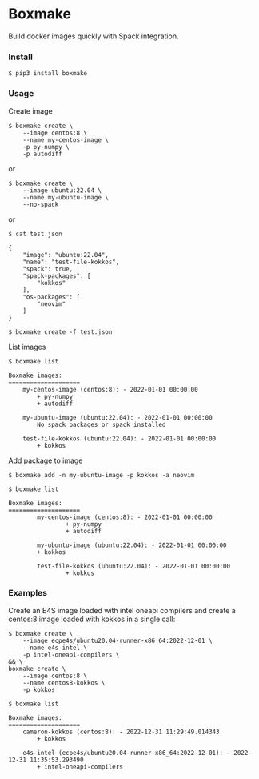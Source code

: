 # Boxmake

Build docker images quickly with Spack integration.

### Install

```
$ pip3 install boxmake
```

### Usage

Create image

```
$ boxmake create \
	--image centos:8 \
	--name my-centos-image \
	-p py-numpy \
	-p autodiff
```
or
```
$ boxmake create \
	--image ubuntu:22.04 \
	--name my-ubuntu-image \
	--no-spack
```
or
```
$ cat test.json

{
	"image": "ubuntu:22.04",
	"name": "test-file-kokkos",
	"spack": true,
	"spack-packages": [
		"kokkos"
	],
	"os-packages": [
		"neovim"
	]
}

$ boxmake create -f test.json
```

List images

```
$ boxmake list

Boxmake images:
====================
	my-centos-image (centos:8): - 2022-01-01 00:00:00
		+ py-numpy
		+ autodiff

	my-ubuntu-image (ubuntu:22.04): - 2022-01-01 00:00:00
		No spack packages or spack installed

	test-file-kokkos (ubuntu:22.04): - 2022-01-01 00:00:00
		+ kokkos
```

Add package to image

```
$ boxmake add -n my-ubuntu-image -p kokkos -a neovim

$ boxmake list

Boxmake images:
====================
        my-centos-image (centos:8): - 2022-01-01 00:00:00
                + py-numpy
                + autodiff

        my-ubuntu-image (ubuntu:22.04): - 2022-01-01 00:00:00
		+ kokkos

        test-file-kokkos (ubuntu:22.04): - 2022-01-01 00:00:00
                + kokkos

```

### Examples

Create an E4S image loaded with intel oneapi compilers and create a centos:8 image loaded with kokkos in a single call:
```
$ boxmake create \
	--image ecpe4s/ubuntu20.04-runner-x86_64:2022-12-01 \
	--name e4s-intel \
	-p intel-oneapi-compilers \ 
&& \
boxmake create \
	--image centos:8 \
	--name centos8-kokkos \
	-p kokkos 

$ boxmake list

Boxmake images:
====================
	cameron-kokkos (centos:8): - 2022-12-31 11:29:49.014343
		+ kokkos

	e4s-intel (ecpe4s/ubuntu20.04-runner-x86_64:2022-12-01): - 2022-12-31 11:35:53.293490
		+ intel-oneapi-compilers
```
